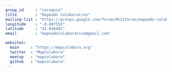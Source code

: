 ```yaml
---
group_id     : "zaragoza"
title        : "Mapeado Colaborativo"
mailing-list : "https://groups.google.com/forum/#%21forum/mapeado-colaborativohttp://mapcolabora.org/"
longitude    : "-0.887553"
latitude     : "41.646481"
email        : "mapeadocolaborativo@gmail.com"

websites:
  main     : "https://mapcolabora.org"
  twitter  : "MapColabora"
  meetup   : "mapcolabora"
  github   : "mapcolabora"
---
```

